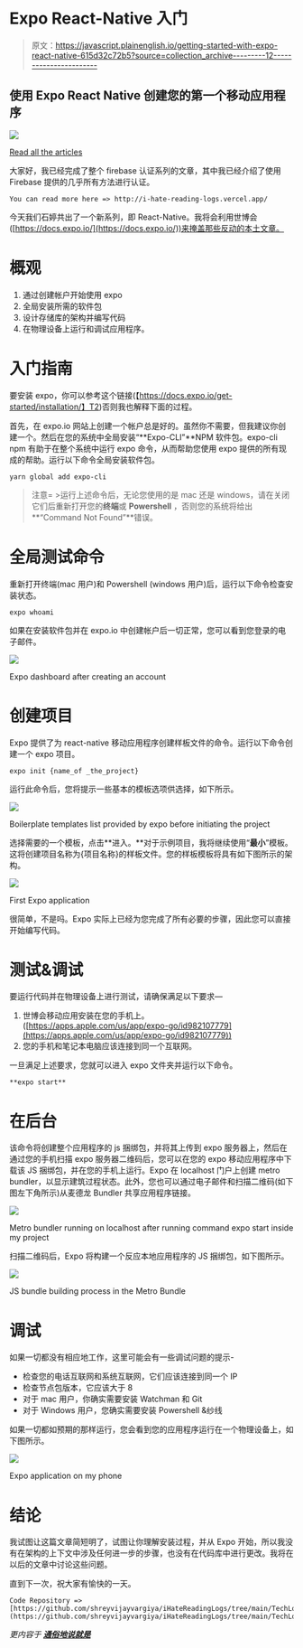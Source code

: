 # Expo React-Native 入门

> 原文：<https://javascript.plainenglish.io/getting-started-with-expo-react-native-615d32c72b5?source=collection_archive---------12----------------------->

## 使用 Expo React Native 创建您的第一个移动应用程序

![](img/203a2a2378c145fa01d273bf1198fee8.png)

[Read all the articles](http://i-hate-reading-logs.vercel.app/)

大家好，我已经完成了整个 firebase 认证系列的文章，其中我已经介绍了使用 Firebase 提供的几乎所有方法进行认证。

```
You can read more here => http://i-hate-reading-logs.vercel.app/
```

今天我们石婷共出了一个新系列，即 React-Native。我将会利用世博会([https://docs.expo.io/](https://docs.expo.io/))来掩盖那些反动的本土文章。

# 概观

1.  通过创建帐户开始使用 expo
2.  全局安装所需的软件包
3.  设计存储库的架构并编写代码
4.  在物理设备上运行和调试应用程序。

# 入门指南

要安装 expo，你可以参考这个链接(【https://docs.expo.io/get-started/installation/】T2)否则我也解释下面的过程。

首先，在 expo.io 网站上创建一个帐户总是好的。虽然你不需要，但我建议你创建一个。然后在您的系统中全局安装“**Expo-CLI”**NPM 软件包。expo-cli npm 有助于在整个系统中运行 expo 命令，从而帮助您使用 expo 提供的所有现成的帮助。运行以下命令全局安装软件包。

```
yarn global add expo-cli
```

> 注意= >运行上述命令后，无论您使用的是 mac 还是 windows，请在关闭它们后重新打开您的**终端**或 **Powershell** ，否则您的系统将给出**“Command Not Found”**错误。

# 全局测试命令

重新打开终端(mac 用户)和 Powershell (windows 用户)后，运行以下命令检查安装状态。

```
expo whoami
```

如果在安装软件包并在 expo.io 中创建帐户后一切正常，您可以看到您登录的电子邮件。

![](img/b075fb61d45ed2e614ce949563b3c6fa.png)

Expo dashboard after creating an account

# 创建项目

Expo 提供了为 react-native 移动应用程序创建样板文件的命令。运行以下命令创建一个 expo 项目。

```
expo init {name_of _the_project}
```

运行此命令后，您将提示一些基本的模板选项供选择，如下所示。

![](img/3e8f4eb8622fd1c099980fe094beed5d.png)

Boilerplate templates list provided by expo before initiating the project

选择需要的一个模板，点击**进入。**对于示例项目，我将继续使用“**最小**”模板。这将创建项目名称为{项目名称}的样板文件。您的样板模板将具有如下图所示的架构。

![](img/f94d0381c2c95b37d679263abb1fdc08.png)

First Expo application

很简单，不是吗。Expo 实际上已经为您完成了所有必要的步骤，因此您可以直接开始编写代码。

# **测试&调试**

要运行代码并在物理设备上进行测试，请确保满足以下要求—

1.  世博会移动应用安装在您的手机上。([https://apps.apple.com/us/app/expo-go/id982107779](https://apps.apple.com/us/app/expo-go/id982107779))
2.  您的手机和笔记本电脑应该连接到同一个互联网。

一旦满足上述要求，您就可以进入 expo 文件夹并运行以下命令。

```
**expo start**
```

# 在后台

该命令将创建整个应用程序的 js 捆绑包，并将其上传到 expo 服务器上，然后在通过您的手机扫描 expo 服务器二维码后，您可以在您的 expo 移动应用程序中下载该 JS 捆绑包，并在您的手机上运行。Expo 在 localhost 门户上创建 metro bundler，以显示建筑过程状态。此外，您也可以通过电子邮件和扫描二维码(如下图左下角所示)从麦德龙 Bundler 共享应用程序链接。

![](img/7b36f44c6b1c5b88a89bd5920e03db79.png)

Metro bundler running on localhost after running command expo start inside my project

扫描二维码后，Expo 将构建一个反应本地应用程序的 JS 捆绑包，如下图所示。

![](img/b6727fa922f86931e00d43c54a1e35d3.png)

JS bundle building process in the Metro Bundle

# **调试**

如果一切都没有相应地工作，这里可能会有一些调试问题的提示-

*   检查您的电话互联网和系统互联网，它们应该连接到同一个 IP
*   检查节点包版本，它应该大于 8
*   对于 mac 用户，你确实需要安装 Watchman 和 Git
*   对于 Windows 用户，您确实需要安装 Powershell &纱线

如果一切都如预期的那样运行，您会看到您的应用程序运行在一个物理设备上，如下图所示。

![](img/bfcb0c38016f0de591fd2f92737d5cfc.png)

Expo application on my phone

# 结论

我试图让这篇文章简短明了，试图让你理解安装过程，并从 Expo 开始，所以我没有在架构的上下文中涉及任何进一步的步骤，也没有在代码库中进行更改。我将在以后的文章中讨论这些问题。

直到下一次，祝大家有愉快的一天。

```
Code Repository => [https://github.com/shreyvijayvargiya/iHateReadingLogs/tree/main/TechLogs/Mobile](https://github.com/shreyvijayvargiya/iHateReadingLogs/tree/main/TechLogs/Mobile)
```

*更内容于* [***通俗地说就是***](https://plainenglish.io/)